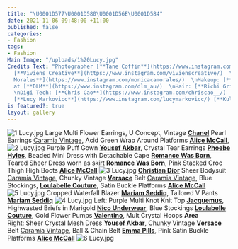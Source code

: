 ```yaml
---
title: "\U0001D577\U0001D580\U0001D56E\U0001D584"
date: 2021-11-06 09:48:00 +11:00
published: false
categories:
- Fashion
tags:
- Fashion
Main Image: "/uploads/1%20Lucy.jpg"
Credits Text: "Photographer [**Tane Coffin**](https://www.instagram.com/tanecoffin/),
  [**Viviens Creative**](https://www.instagram.com/vivienscreative/)  \nStylist: [**Monica
  Morales**](https://www.instagram.com/monicacamorales/)  \nMakeup: [**Mikele Simone**](https://www.instagram.com/mikelesimonebeauty/)
  at [**DLM**](https://www.instagram.com/dlm_au/)  \nHair: [**Richi Grisillio**](https://www.instagram.com/richi_grisillo/)
  \nDigi Tech: [**Chris Cao**](https://www.instagram.com/chriscao__/)   \n\n\nModel:
  [**Lucy Markovicc**](https://www.instagram.com/lucymarkovicc/) [**Kult Australia**](https://www.instagram.com/kultaustralia/)\n\n\n\n"
is featured?: true
layout: gallery
---
```


![1 Lucy.jpg](/uploads/1%20Lucy.jpg)
Large Multi Flower Earrings, U Concept,
Vintage [**Chanel**](https://www.instagram.com/chanelofficial/?hl=en) Pearl Earrings [Caramia Vintage](https://www.instagram.com/caramiavintage/),
Acid Green Wrap Around Platforms [**Alice McCall**](https://www.instagram.com/alicemccallptyltd/),
![2 Lucy.jpg](/uploads/2%20Lucy.jpg)
Purple Puff Gown [**Yousef Akbar**](https://www.instagram.com/yousefakbarofficial/),
Crystal Tear Earrings [**Phoebe Hyles**](https://www.instagram.com/phoebehyles/), 
Beaded Mini Dress with Detachable Cape [**Romance Was Born**](https://www.instagram.com/romancewasborn/?hl=en),
Teared Sheer Dress worn as skirt [**Romance Was Born**](https://www.instagram.com/romancewasborn/?hl=en),
Pink Stacked Croc Thigh High Boots [**Alice McCall**](https://www.instagram.com/alicemccallptyltd/)
![3 Lucy.jpg](/uploads/3%20Lucy.jpg)
[**Christian Dior**](https://www.instagram.com/dior/#) Sheer Bodysuit [Caramia Vintage](https://www.instagram.com/caramiavintage/),
Chunky Vintage [**Versace**](https://www.instagram.com/versace/) Belt [Caramia Vintage](https://www.instagram.com/caramiavintage/),
Blue Stockings, [**Loulabelle Couture**](https://www.instagram.com/loulabellecouture/),
Satin Buckle Platforms [**Alice McCall**](https://www.instagram.com/alicemccallptyltd/)
![5 Lucy.jpg](/uploads/5%20Lucy.jpg)
Cropped Waterfall Blazer [**Mariam Seddiq**](https://www.instagram.com/mariamseddiq/),
Tailored V Pants [**Mariam Seddiq**](https://www.instagram.com/mariamseddiq/)
![4 Lucy.jpg](/uploads/4%20Lucy.jpg)
Left: Purple Multi Knot Knit Top [**Jacquemus**](https://www.instagram.com/jacquemus/),
Highwasted Briefs in Marigold [**Nico Underwear**](https://www.instagram.com/nicounderwear/),
Blue Stockings [**Loulabelle Couture**](https://www.instagram.com/loulabellecouture/),
Gold Flower Pumps [**Valentino**](https://www.instagram.com/maisonvalentino/),
Mult Crystal Hoops **Area**  
Right: Sheer Crystal Mesh Dress [**Yousef Akbar**](https://www.instagram.com/yousefakbarofficial/),
Chunky Vintage [**Versace**](https://www.instagram.com/versace/) Belt [Caramia Vintage](https://www.instagram.com/caramiavintage/),
Ball & Chain Belt [**Emma Pills**](https://shopemmapills.com/),
Pink Satin Buckle Platforms [**Alice McCall**](https://www.instagram.com/alicemccallptyltd/)
![6 Lucy.jpg](/uploads/6%20Lucy.jpg)

